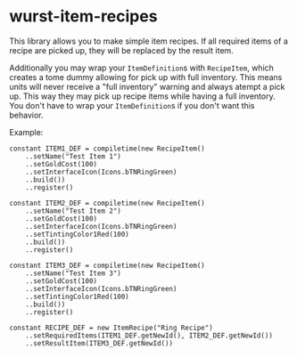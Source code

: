 # wurst-item-recipes
 
This library allows you to make simple item recipes. If all required items of a recipe are picked up, they will be replaced by the result item.

Additionally you may wrap your `ItemDefinition`s with `RecipeItem`, which creates a tome dummy allowing for pick up with full inventory.
This means units will never receive a "full inventory" warning and always atempt a pick up.
This way they may pick up recipe items while having a full inventory.
You don't have to wrap your `ItemDefinition`s if you don't want this behavior.

Example:

```wurst
constant ITEM1_DEF = compiletime(new RecipeItem()
    ..setName("Test Item 1")
    ..setGoldCost(100)
    ..setInterfaceIcon(Icons.bTNRingGreen)
    ..build())
    ..register()

constant ITEM2_DEF = compiletime(new RecipeItem()
    ..setName("Test Item 2")
    ..setGoldCost(100)
    ..setInterfaceIcon(Icons.bTNRingGreen)
    ..setTintingColor1Red(100)
    ..build())
    ..register()

constant ITEM3_DEF = compiletime(new RecipeItem()
    ..setName("Test Item 3")
    ..setGoldCost(100)
    ..setInterfaceIcon(Icons.bTNRingGreen)
    ..setTintingColor1Red(100)
    ..build())
    ..register()

constant RECIPE_DEF = new ItemRecipe("Ring Recipe")
    ..setRequiredItems(ITEM1_DEF.getNewId(), ITEM2_DEF.getNewId())
    ..setResultItem(ITEM3_DEF.getNewId())
```
